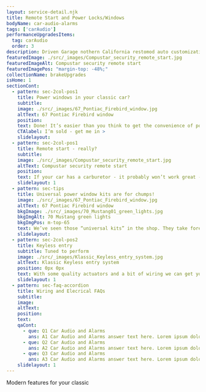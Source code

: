 ```yaml
---
layout: service-detail.njk
title: Remote Start and Power Locks/Windows
bodyName: car-audio-alarms
tags: ['carAudio']
performanceUpgradesItems:
  tag: carAudio
  order: 3
description: Driven Garage nothern California restomod auto customization and repair shop
featuredImage: ./src/_images/Compustar_security_remote_start.jpg
featuredImageAlt: Compustar security remote start
featuredImagePos: "margin-top: -48%;"
collectionName: brakeUpgrades
isHome: 1
sectionCont:
  - pattern: sec-2col-pos1
    title: Power windows in your classic car?
    subtitle: 
    image: ./src/_images/67_Pontiac_Firebird_window.jpg
    altText: 67 Pontiac Firebird window
    position: 
    text: Done! It’s easier than you think to get the convenience of power windows in most cars. We buy kits from companies like NuRelics and Electric Life to make it happen. We don’t even need to put ugly switches in to make them work - rather install window crank switches that turn your existing crank handle into an up / down switch. Pretty neat!
    CTAlabel: I’m sold - get me in >
    slidelayout:
  - pattern: sec-2col-pos1
    title: Remote start - really?
    subtitle: 
    image: ./src/_images/Compustar_security_remote_start.jpg
    altText: Compustar security remote start
    position: 
    text: If your car has a carburetor - it probably won’t work great - but for cars with Sniper systems, LS swaps and other modern engines - totally doable. Imagine having your car cool when you get in on a hot day - or warm on a cold day… super neat.
    slidelayout: 1
  - pattern: sec-tips
    title: Universal power window kits are for chumps!
    image: ./src/_images/67_Pontiac_Firebird_window.jpg
    altText: 67 Pontiac Firebird window
    bkgImage: ./src/_images/70_Mustang01_green_lights.jpg
    bkgImgAlt: 70 Mustang green lights
    bkgImgPos: m-top-65
    text: We’ve seen those “universal kits” in the shop. They take forever to install and set up - then break 2 weeks later. A properly engineered kit is the only way to go. If it’s not available, we may be able to make something work - but we won’t use cheap stuff.
    slidelayout:
  - pattern: sec-2col-pos2
    title: Keyless entry
    subtitle: Tuned to perform
    image: ./src/_images/Klassic_Keyless_entry_system.jpg
    altText: Klassic Keyless entry system
    position: 0px 0px
    text: With some quality actuators and a bit of wiring we can get you opening your doors, and trunk remotely in no time. Sometimes it’s the little things that make a difference in the drive and not fumbling for the door key can be one of them.
    slidelayout: 1
  - pattern: sec-faq-accordion
    title: Wiring and Elecrical FAQs
    subtitle: 
    image: 
    altText: 
    position: 
    text: 
    qaCont:
      - que: Q1 Car Audio and Alarms
        ans: A1 Car Audio and Alarms answer text here. Lorem ipsum dolor sit amet, consectetur adipiscing elit. Cras vitae dolor id enim iaculis bibendum. Fusce ut pellentesque erat.
      - que: Q2 Car Audio and Alarms
        ans: A2 Car Audio and Alarms answer text here. Lorem ipsum dolor sit amet, consectetur adipiscing elit. Cras vitae dolor id enim iaculis bibendum. Fusce ut pellentesque erat.
      - que: Q3 Car Audio and Alarms
        ans: A3 Car Audio and Alarms answer text here. Lorem ipsum dolor sit amet, consectetur adipiscing elit. Cras vitae dolor id enim iaculis bibendum. Fusce ut pellentesque erat.
    slidelayout: 1
---
```


Modern features for your classic